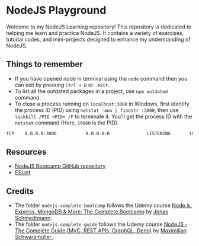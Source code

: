 # NodeJS Playground
Welcome to my NodeJS Learning repository! This repository is dedicated to helping me learn and practice NodeJS. It contains a variety of exercises, tutorial codes, and mini-projects designed to enhance my understanding of NodeJS.

## Things to remember
- If you have opened node in terminal using the `node` command then you can exit by pressing `Ctrl + D` or `.exit`.
- To list all the outdated packages in a project, use `npm outdated` command.
- To close a process running on `localhost:3000` in Windows, first identify the process ID (PID) using `netstat -ano | findstr :3000`, then use `taskkill /PID <PID> /F` to terminate it. You'll get the process ID with the `netstat` command (Here, `19860` is the PID).
```bash
TCP    0.0.0.0:3000           0.0.0.0:0              LISTENING       19860
```

## Resources
- [NodeJS Bootcamp GitHub repository](https://github.com/jonasschmedtmann/complete-node-bootcamp)
- [ESLint](https://eslint.org/)

## Credits
- The folder `nodejs-complete-bootcamp` follows the Udemy course [Node.js, Express, MongoDB & More: The Complete Bootcamp](https://www.udemy.com/course/nodejs-express-mongodb-bootcamp/) by [Jonas Schmedtmann](https://www.udemy.com/user/jonasschmedtmann/).
- The folder `nodejs-complete-guide` follows the Udemy course [NodeJS - The Complete Guide (MVC, REST APIs, GraphQL, Deno)](https://www.udemy.com/course/nodejs-the-complete-guide) by [Maximilian Schwarzmüller
](https://www.udemy.com/user/maximilian-schwarzmuller/).
